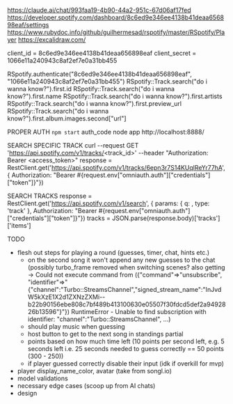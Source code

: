 https://claude.ai/chat/993faa19-4b90-44a2-951c-67d06af17fed
https://developer.spotify.com/dashboard/8c6ed9e346ee4138b41deaa656898eaf/settings
https://www.rubydoc.info/github/guilhermesad/rspotify/master/RSpotify/Player
https://excalidraw.com/

client_id = 8c6ed9e346ee4138b41deaa656898eaf
client_secret = 1066e11a240943c8af2ef7e0a31bb455

RSpotify.authenticate("8c6ed9e346ee4138b41deaa656898eaf", "1066e11a240943c8af2ef7e0a31bb455")
RSpotify::Track.search("do i wanna know?").first.id
RSpotify::Track.search("do i wanna know?").first.name
RSpotify::Track.search("do i wanna know?").first.artists
RSpotify::Track.search("do i wanna know?").first.preview_url
RSpotify::Track.search("do i wanna know?").first.album.images.second["url"]

PROPER AUTH
`npm start` auth_code node app
http://localhost:8888/

SEARCH SPECIFIC TRACK
curl --request GET 'https://api.spotify.com/v1/tracks/<track_id>' --header "Authorization: Bearer <access_token>"
response = RestClient.get('https://api.spotify.com/v1/tracks/6epn3r7S14KUqlReYr77hA', { Authorization: "Bearer #{request.env["omniauth.auth"]["credentials"]["token"]}"})

SEARCH TRACKS
response = RestClient.get('https://api.spotify.com/v1/search', { params: { q: <query>, type: 'track' },
Authorization: "Bearer #{request.env["omniauth.auth"]["credentials"]["token"]}"})
tracks = JSON.parse(response.body)['tracks']['items']

TODO

- flesh out steps for playing a round (guesses, timer, chat, hints etc.)
  - on the second song it won't append any new guesses to the chat (possibly turbo_frame removed when switching scenes? also getting -> Could not execute command from ({"command"=>"unsubscribe", "identifier"=>"{\"channel\":\"Turbo::StreamsChannel\",\"signed_stream_name\":\"InJvdW5kXzE1X2d1ZXNzZXMi--b22b90156ebe808c7bf489b413100630e05507f30fdcd5def2a9492826b13596\"}"}) RuntimeError - Unable to find subscription with identifier: "channel":"Turbo::StreamsChannel", ...)
  - should play music when guessing
  - host button to get to the next song in standings partial
  - points based on how much time left (10 points per second left, e.g. 5 seconds left i.e. 25 seconds needed to guess correctly == 50 points (300 - 250))
  - if player guessed correctly disable their input (idk if overkill for mvp)
- player display_name_color, avatar (take from songl.io)
- model validations
- necessary edge cases (scoop up from AI chats)
- design
